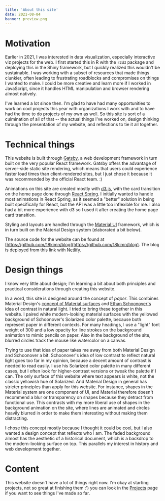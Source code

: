 ```yaml
---
title: 'About this site'
date: 2021-08-04
banner: preview.png
---
```


# Motivation

Earlier in 2021, I was interested in data visualization,
especially interactive viz projects for the web. I first
started this in R with the `r2d3` package and deploying this in
the Shiny framework, but I quickly realized this wouldn't be
sustainable. I was working with a subset of resources that made
things clunkier, often leading to frustrating roadblocks and
compromises on things I wanted to make. I could be more
creative and learn more if I worked in JavaScript, since it
handles HTML manipulation and browser rendering almost
natively.

I've learned a lot since then. I'm glad to have had many
opportunities to work on cool projects this year with
organizations I work with and to have had the time to do
projects of my own as well. So this site is sort of a
culmination of all of that -- the actual things I've worked on,
design thinking through the presentation of my website, and
reflections to tie it all together.

# Technical things

This website is built through
[Gatsby](https://www.gatsbyjs.com/), a web development
framework in turn built on the very popular React framework.
Gatsby offers the advantage of server-side static site
rendering, which means that users could experience faster load
times than client-rendered sites, but I just chose it because
it was recommended by the official React team. :)

Animations on this site are created mostly with
[d3.js](https://d3js.org/), with the card transition on the
home page done through
[React Spring](https://react-spring.io/). I initially wanted to
handle most animations in React Spring, as it seemed a "better"
solution in being built specifically for React, but the API was
a little too inflexible for me. I also had a bit more
experience with d3 so I used it after creating the home page
card transition.

Styling and layouts are handled through the
[Material UI](https://material-ui.com/) framework, which is in
turn built on the Material Design system (elaborated a bit
below).

The source code for the website can be found at
[https://github.com/18kimn/blog](https://github.com/18kimn/blog).
The blog is deployed from this link with
[Netlify](https://www.netlify.com/).

# Design things

I know very little about design; I'm learning a bit about both
principles and practical considerations through creating this
website.

In a word, this site is designed around the concept of _paper_.
This combines Material Design's
[concept of Material surfaces](https://material.io/design/environment/surfaces.html#material-environment)
and
[Ethan Schoonover's](https://ethanschoonover.com/solarized/)
idea of contrast in natural light. I tried to bring these
together in this website. I paired white modern-looking
material surfaces with the yellowed background of Schoonover's
Solarized color palette, because both represent paper in
different contexts. For many headings, I use a "light" font
weight of 300 and a low opacity for line strokes on the
background animation to mimic pencils on paper. Also in the
background of the site, blurred circles track the mouse like
watercolor on a canvas.

Trying to use that idea of paper takes me away from both
Material Design and Schoonover a bit. Schoonover's idea of low
contrast to reflect natural light goes too far in my opinion,
because a decent amount of contrast is needed to read easily. I
use his Solarized color palette in many different cases, but I
often look for higher-contrast versions or tweak the palette if
I can. The only surface of this website where text appears is
white, not the classic yellowish hue of Solarized. And Material
Design in general has stricter principles than apply for this
website. For instance, shapes in the Material system are one
component of UI, and Material therefore doesn't recommend a
blur or transparency on shapes because they detract from
functional use. This contrasts with my more liberal use of
shapes in the background animation on the site, where lines are
animated and circles heavily blurred in order to make them
interesting without making them distracting.

I chose this concept mostly because I thought it could be cool,
but I also wanted a design concept that reflects who I am. The
faded background almost has the aesthetic of a historical
document, which is a backdrop to the modern-looking surface on
top. This parallels my interest in history and web development
together.

# Content

This website doesn't have a lot of things right now. I'm okay
at starting projects, not so great at finishing them :') you
can look in the [Projects](/projects) page if you want to see
things I've made so far.
